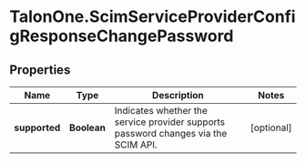 # TalonOne.ScimServiceProviderConfigResponseChangePassword

## Properties

Name | Type | Description | Notes
------------ | ------------- | ------------- | -------------
**supported** | **Boolean** | Indicates whether the service provider supports password changes via the SCIM API. | [optional] 


